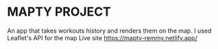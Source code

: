 # MAPTY PROJECT

An app that takes workouts history and renders them on the map.
I used Leaflet's API for the map
Live site https://mapty-remmy.netlify.app/
